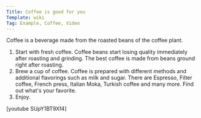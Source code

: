 ```yaml
---
Title: Coffee is good for you
Template: wiki
Tag: Example, Coffee, Video
---
```

Coffee is a beverage made from the roasted beans of the coffee plant.

1. Start with fresh coffee. Coffee beans start losing quality immediately after roasting and grinding. The best coffee is made from beans ground right after roasting. 
2. Brew a cup of coffee. Coffee is prepared with different methods and additional flavorings such as milk and sugar. There are Espresso, Filter coffee, French press, Italian Moka, Turkish coffee and many more. Find out what's your favorite.
3. Enjoy.

[youtube SUpY1BT9Xf4]
